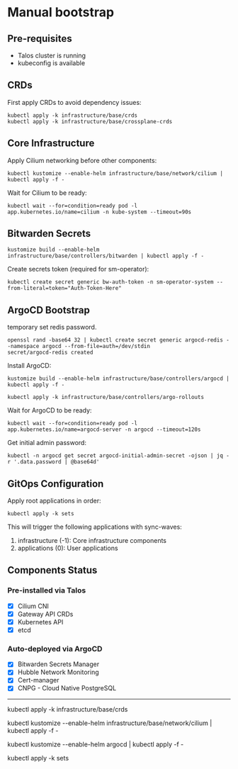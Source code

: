 # Manual bootstrap

## Pre-requisites

- Talos cluster is running
- kubeconfig is available

## CRDs

First apply CRDs to avoid dependency issues:

```shell
kubectl apply -k infrastructure/base/crds
kubectl apply -k infrastructure/base/crossplane-crds
```

## Core Infrastructure

Apply Cilium networking before other components:

```shell
kubectl kustomize --enable-helm infrastructure/base/network/cilium | kubectl apply -f -
```

Wait for Cilium to be ready:

```shell
kubectl wait --for=condition=ready pod -l app.kubernetes.io/name=cilium -n kube-system --timeout=90s
```

## Bitwarden Secrets

```shell
kustomize build --enable-helm infrastructure/base/controllers/bitwarden | kubectl apply -f -
```

Create secrets token (required for sm-operator):

```shell
kubectl create secret generic bw-auth-token -n sm-operator-system --from-literal=token="Auth-Token-Here"
```

## ArgoCD Bootstrap

temporary set redis password.

```shell
openssl rand -base64 32 | kubectl create secret generic argocd-redis --namespace argocd --from-file=auth=/dev/stdin
secret/argocd-redis created
```

Install ArgoCD:

```shell
kustomize build --enable-helm infrastructure/base/controllers/argocd | kubectl apply -f -

kubectl apply -k infrastructure/base/controllers/argo-rollouts
```

Wait for ArgoCD to be ready:

```shell
kubectl wait --for=condition=ready pod -l app.kubernetes.io/name=argocd-server -n argocd --timeout=120s
```

Get initial admin password:

```shell
kubectl -n argocd get secret argocd-initial-admin-secret -ojson | jq -r '.data.password | @base64d'
```

## GitOps Configuration

Apply root applications in order:

```shell
kubectl apply -k sets
```

This will trigger the following applications with sync-waves:

1. infrastructure (-1): Core infrastructure components
2. applications (0): User applications

## Components Status

### Pre-installed via Talos

- [x] Cilium CNI
- [x] Gateway API CRDs
- [x] Kubernetes API
- [x] etcd

### Auto-deployed via ArgoCD

- [x] Bitwarden Secrets Manager
- [x] Hubble Network Monitoring
- [x] Cert-manager
- [x] CNPG - Cloud Native PostgreSQL

---

kubectl apply -k infrastructure/base/crds

kubectl kustomize --enable-helm infrastructure/base/network/cilium | kubectl apply -f -

kubectl kustomize --enable-helm argocd | kubectl apply -f -

kubectl apply -k sets
